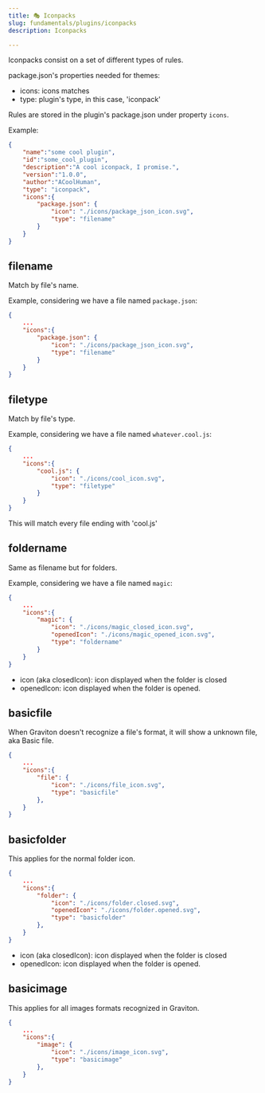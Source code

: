 ```yaml
---
title: 🎭 Iconpacks
slug: fundamentals/plugins/iconpacks
description: Iconpacks

---
```


Iconpacks consist on a set of different types of rules.

package.json's properties needed for themes:

* icons: icons matches
* type: plugin's type, in this case, 'iconpack'

Rules are stored in the plugin's package.json under property `icons`.

Example:

```json
{
	"name":"some cool plugin",
	"id":"some_cool_plugin",
	"description":"A cool iconpack, I promise.",
	"version":"1.0.0",
	"author":"ACoolHuman",
	"type": "iconpack",
	"icons":{
		"package.json": {
			"icon": "./icons/package_json_icon.svg",
			"type": "filename"
		}
	}
}
```

## filename
Match by file's name.

Example, considering we have a file named `package.json`:
```json
{
	...
	"icons":{
		"package.json": {
			"icon": "./icons/package_json_icon.svg",
			"type": "filename"
		}
	}
}
```

## filetype
Match by file's type.

Example, considering we have a file named `whatever.cool.js`:
```json
{
	...
	"icons":{
		"cool.js": {
			"icon": "./icons/cool_icon.svg",
			"type": "filetype"
		}
	}
}
```

This will match every file ending with 'cool.js'

## foldername
Same as filename but for folders.

Example, considering we have a file named `magic`:
```json
{
	...
	"icons":{
		"magic": {
			"icon": "./icons/magic_closed_icon.svg",
			"openedIcon": "./icons/magic_opened_icon.svg",
			"type": "foldername"
		}
	}
}
```

* icon (aka closedIcon): icon displayed when the folder is closed
* openedIcon: icon displayed when the folder is opened.

## basicfile
When Graviton doesn't recognize a file's format, it will show a unknown file, aka Basic file.
```json
{
	...
	"icons":{
		"file": {
			"icon": "./icons/file_icon.svg",
			"type": "basicfile"
		},
	}
}
```

## basicfolder
This applies for the normal folder icon.

```json
{
	...
	"icons":{
		"folder": {
			"icon": "./icons/folder.closed.svg",
			"openedIcon": "./icons/folder.opened.svg",
			"type": "basicfolder"
		},
	}
}
```

* icon (aka closedIcon): icon displayed when the folder is closed
* openedIcon: icon displayed when the folder is opened.

## basicimage
This applies for all images formats recognized in Graviton.

```json
{
	...
	"icons":{
		"image": {
			"icon": "./icons/image_icon.svg",
			"type": "basicimage"
		},
	}
}
```